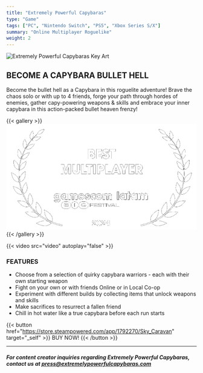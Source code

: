 ```yaml
---
title: "Extremely Powerful Capybaras"
type: "Game"
tags: ["PC", "Nintendo Switch", "PS5", "Xbox Series S/X"]
summary: "Online Multiplayer Roguelike"
weight: 2
---
```

![Extremely Powerful Capybaras Key Art](banner.png)

## BECOME A CAPYBARA BULLET HELL

Become the bullet hell as a Capybara in this roguelite adventure! Brave the chaos solo or with up to 4 friends, forge your path through hordes of enemies, gather capy-powering weapons & skills and embrace your inner capybara in this action-packed bullet heaven frenzy!

{{< gallery >}}
  <img src="l1.png" class="grid-w60" />
{{< /gallery >}}

{{< video src="video" autoplay="false" >}}

### FEATURES
- Choose from a selection of quirky capybara warriors - each with their own starting weapon
- Fight on your own or with friends Online or in Local Co-op
- Experiment with different builds by collecting items that unlock weapons and skills
- Make sacrifices to resurrect a fallen friend
- Chill in hot water like a true capybara before each run starts

{{< button href="https://store.steampowered.com/app/1792270/Sky_Caravan" target="_self" >}}
BUY NOW!
{{< /button >}}

------
##### For content creator inquiries regarding Extremely Powerful Capybaras, contact us at press@extremelypowerfulcapybaras.com


